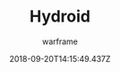 ---
title: Hydroid
seoTitle: Warframe Hydroid. Hydroid Abilities. Warfame Hydroid Builds
description: Hydroid commands the sea. His abilities allow him to control water and unleash tentacle monstrosities upon his enemies.
date: 2018-09-20T14:15:49.437Z
author: warframe
layout: warframes
permalink: /warframes/hydroid/
image: /images/frames/hydroid.jpg
video_url: 8oU1FWoEZ-s
---